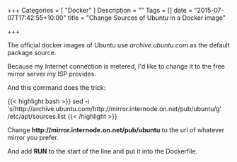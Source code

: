 +++
Categories = [ "Docker" ]
Description = ""
Tags = []
date = "2015-07-07T17:42:55+10:00"
title = "Change Sources of Ubuntu in a Docker image"

+++

The official docker images of Ubuntu use _archive.ubuntu.com_ as the default package source.

Because my Internet connection is metered, I'd like to change it to the free mirror server my ISP provides.

And this command does the trick:

{{< highlight bash >}}
sed -i 's/http:\/\/archive.ubuntu.com/http:\/\/mirror.internode.on.net\/pub\/ubuntu/g' /etc/apt/sources.list
{{< /highlight >}}

Change **http:\/\/mirror.internode.on.net\/pub\/ubuntu** to the url of whatever mirror you prefer.

And add **RUN** to the start of the line and put it into the Dockerfile.
